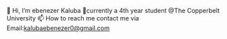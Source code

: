 👋 Hi, I’m ebenezer Kaluba
👀currently a 4th year student @The Copperbelt University
📫 How to reach me contact me via
Email:kalubaebenezer0@gmail.com

